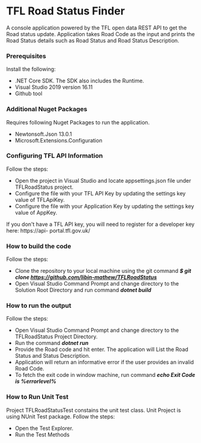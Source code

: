# TFL Road Status Finder
A console application powered by the TFL open data REST API to get the Road status update. Application takes Road Code as the input and prints the Road Status details such as Road Status and Road Status Description.

### Prerequisites
Install the following:
- .NET Core SDK. The SDK also includes the Runtime.
-  Visual Studio 2019 version 16.11
-  Github tool 

### Additional Nuget Packages
Requires following Nuget Packages to run the application.
- Newtonsoft.Json 13.0.1
- Microsoft.Extensions.Configuration

### Configuring TFL API Information
Follow the steps:
- Open the project in Visual Studio and locate appsettings.json file under TFLRoadStatus project.
- Configure the file with your TFL API Key by updating the settings key value of TFLApiKey.
- Configure the file with your Application Key by updating the settings key value of AppKey.

If you don't have a TFL API key, you will need to register for a developer key here: https://api-
portal.tfl.gov.uk/

### How to build the code
Follow the steps:
- Clone the repository to your local machine using the git command ***$ git clone https://github.com/libin-mathew/TFLRoadStatus***
- Open Visual Studio Command Prompt and change directory to the Solution Root Directory and run command ***dotnet build***

### How to run the output
Follow the steps:
- Open Visual Studio Command Prompt and change directory to the TFLRoadStatus Project Directory.
- Run the command ***dotnet run***
- Provide the Road code and hit enter. The application will List the Road Status and Status Description.
- Application will return an informative error if the user provides an invalid Road Code.
- To fetch the exit code in window machine, run command ***echo Exit Code is %errorlevel%***

### How to Run Unit Test
Project TFLRoadStatusTest constains the unit test class. Unit Project is using NUnit Test package.
Follow the steps:
- Open the Test Explorer.
- Run the Test Methods
